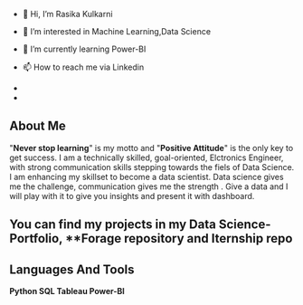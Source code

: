 - 👋 Hi, I’m Rasika Kulkarni
- 👀 I’m interested in Machine Learning,Data Science
- 🌱 I’m currently learning Power-BI
  
- 📫 How to reach me via Linkedin
- 
- 

<!---
16rasika/16rasika is a ✨ special ✨ repository because its `README.md` (this file) appears on your GitHub profile.
You can click the Preview link to take a look at your changes.
--->
## About Me

"**Never stop learning**" is my motto and "**Positive Attitude**" is the only key to get success.
I am a technically skilled, goal-oriented, Elctronics Engineer, with strong communication skills stepping towards the fiels of Data Science. 
I am enhancing my skillset to become a data scientist. 
Data science gives me the challenge, communication gives me the strength . 
Give a data and I will play with it to give you insights and present it with dashboard.

## You can find my projects in my **Data Science-Portfolio**, **Forage repository and Iternship repo

## Languages And Tools
**Python    SQL    Tableau  Power-BI**
